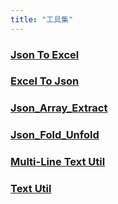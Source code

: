 ```yaml
---
title: "工具集"
---
```


### [Json To Excel](/tools/json_to_excel.html)

### [Excel To Json](/tools/excel_to_json.html)

### [Json_Array_Extract](/tools/json_array_extract.html)

### [Json_Fold_Unfold](/tools/json_fold_unfold.html)

### [Multi-Line Text Util](/tools/multi_line_text_util.html)

### [Text Util](/tools/text_util.html)
